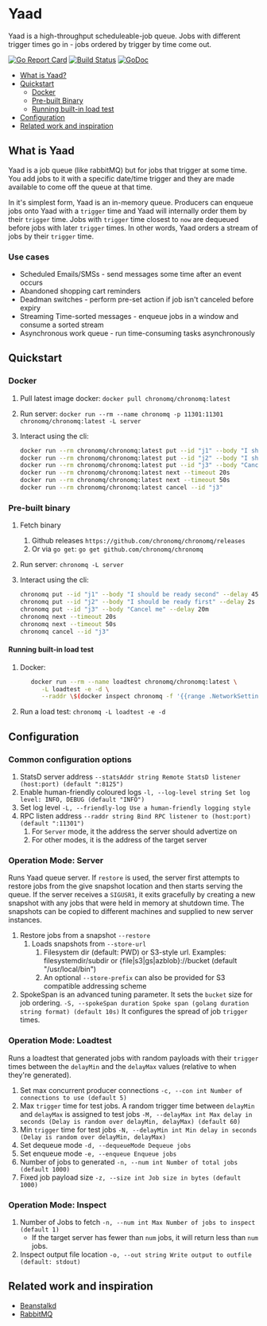 # Yaad

Yaad is a high-throughput scheduleable-job queue. Jobs with different trigger times go in - jobs ordered by trigger by time come out.

[![Go Report Card](https://goreportcard.com/badge/github.com/chronomq/chronomq)](https://goreportcard.com/report/github.com/chronomq/chronomq)
[![Build Status](https://travis-ci.com/chronomq/chronomq.svg?branch=master)](https://travis-ci.com/chronomq/chronomq)
[![GoDoc](https://godoc.org/github.com/chronomq/chronomq/pkg?status.svg)](https://godoc.org/github.com/chronomq/chronomq/pkg)

- [What is Yaad?](#what-is-chronomq)
- [Quickstart](#quickstart)
  - [Docker](#docker)
  - [Pre-built Binary](#pre-built-binary)
  - [Running built-in load test](#running-built-in-load-test)
- [Configuration](#configuration)
- [Related work and inspiration](#Related-work-and-inspiration)

## What is Yaad

Yaad is a job queue (like rabbitMQ) but for jobs that trigger at some time. You add jobs to it with a specific date/time trigger and they are made available to come off the queue at that time.

In it's simplest form, Yaad is an in-memory queue.
Producers can enqueue jobs onto Yaad with a `trigger` time and Yaad will internally order them by their `trigger` time. Jobs with `trigger` time closest to `now` are dequeued before jobs with later `trigger` times.
In other words, Yaad orders a stream of jobs by their `trigger` time.

### Use cases

- Scheduled Emails/SMSs - send messages some time after an event occurs
- Abandoned shopping cart reminders
- Deadman switches - perform pre-set action if job isn't canceled before expiry
- Streaming Time-sorted messages - enqueue jobs in a window and consume a sorted stream
- Asynchronous work queue - run time-consuming tasks asynchronously

## Quickstart

### Docker

1. Pull latest image docker: `docker pull chronomq/chronomq:latest`
1. Run server: `docker run --rm --name chronomq -p 11301:11301 chronomq/chronomq:latest -L server`
1. Interact using the cli:

   ```bash
   docker run --rm chronomq/chronomq:latest put --id "j1" --body "I should be ready second" --delay 45s
   docker run --rm chronomq/chronomq:latest put --id "j2" --body "I should be ready first" --delay 2s
   docker run --rm chronomq/chronomq:latest put --id "j3" --body "Cancel me" --delay 20m
   docker run --rm chronomq/chronomq:latest next --timeout 20s
   docker run --rm chronomq/chronomq:latest next --timeout 50s
   docker run --rm chronomq/chronomq:latest cancel --id "j3"
   ```

### Pre-built binary

1. Fetch binary
   1. Github releases `https://github.com/chronomq/chronomq/releases`
   1. Or via `go get`: `go get github.com/chronomq/chronomq`
1. Run server: `chronomq -L server`
1. Interact using the cli:

   ```bash
   chronomq put --id "j1" --body "I should be ready second" --delay 45s
   chronomq put --id "j2" --body "I should be ready first" --delay 2s
   chronomq put --id "j3" --body "Cancel me" --delay 20m
   chronomq next --timeout 20s
   chronomq next --timeout 50s
   chronomq cancel --id "j3"
   ```

#### Running built-in load test

1. Docker:

   ```bash
      docker run --rm --name loadtest chronomq/chronomq:latest \
         -L loadtest -e -d \
         --raddr \$(docker inspect chronomq -f '{{range .NetworkSettings.Networks}}{{.IPAddress}}{{end}}'):11301
   ```

1. Run a load test: `chronomq -L loadtest -e -d`

## Configuration

### Common configuration options

1. StatsD server address `--statsAddr string Remote StatsD listener (host:port) (default ":8125")`
1. Enable human-friendly coloured logs `-l, --log-level string Set log level: INFO, DEBUG (default "INFO")`
1. Set log level `-L, --friendly-log Use a human-friendly logging style`
1. RPC listen address `--raddr string Bind RPC listener to (host:port) (default ":11301")`
   1. For `Server` mode, it the address the server should advertize on
   1. For other modes, it is the address of the target server

### Operation Mode: Server

Runs Yaad queue server. If `restore` is used, the server first attempts to restore jobs from the give snapshot location and then starts serving the queue. If the server receives a `SIGUSR1`, it exits gracefully by creating a new snapshot with any jobs that were held in memory at shutdown time.
The snapshots can be copied to different machines and supplied to new server instances.

1. Restore jobs from a snapshot `--restore`
   1. Loads snapshots from `--store-url`
      1. Filesystem dir (default: PWD) or S3-style url.
         Examples: filesystemdir/subdir or {file|s3|gs|azblob}://bucket (default "/usr/local/bin")
      1. An optional `--store-prefix` can also be provided for S3 compatible addressing scheme
1. SpokeSpan is an advanced tuning parameter. It sets the `bucket` size for job ordering.
   `-S, --spokeSpan duration Spoke span (golang duration string format) (default 10s)`
   It configures the spread of job `trigger` times.

### Operation Mode: Loadtest

Runs a loadtest that generated jobs with random payloads with their `trigger` times between the `delayMin` and the `delayMax` values (relative to when they're generated).

1. Set max concurrent producer connections `-c, --con int Number of connections to use (default 5)`
1. Max `trigger` time for test jobs. A random trigger time between `delayMin` and `delayMax` is assigned to test jobs `-M, --delayMax int Max delay in seconds (Delay is random over delayMin, delayMax) (default 60)`
1. Min `trigger` time for test jobs `-N, --delayMin int Min delay in seconds (Delay is random over delayMin, delayMax)`
1. Set dequeue mode `-d, --dequeueMode Dequeue jobs`
1. Set enqueue mode `-e, --enqueue Enqueue jobs`
1. Number of jobs to generated `-n, --num int Number of total jobs (default 1000)`
1. Fixed job payload size `-z, --size int Job size in bytes (default 1000)`

### Operation Mode: Inspect

1. Number of Jobs to fetch `-n, --num int Max Number of jobs to inspect (default 1)`
   - If the target server has fewer than `num` jobs, it will return less than `num` jobs.
1. Inspect output file location `-o, --out string Write output to outfile (default: stdout)`

## Related work and inspiration

- [Beanstalkd](https://github.com/beanstalkd/beanstalkd)
- [RabbitMQ](https://www.rabbitmq.com)
